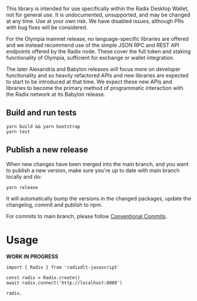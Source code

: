 
This library is intended for use specifically within the Radix Desktop Wallet, not for general use. It is undocumented, unsupported, and may be changed at any time. Use at your own risk.  We have disabled issues, although PRs with bug fixes will be considered.

For the Olympia mainnet release, no language-specific libraries are offered and we instead recommend use of the simple JSON RPC and REST API endpoints offered by the Radix node. These cover the full token and staking functionality of Olympia, sufficient for exchange or wallet integration.

The later Alexandria and Babylon releases will focus more on developer functionality and so heavily refactored APIs and new libraries are expected to start to be introduced at that time. We expect these new APIs and libraries to become the primary method of programmatic interaction with the Radix network at its Babylon release.

## Build and run tests

```
yarn build && yarn bootstrap
yarn test
```

## Publish a new release

When new changes have been merged into the main branch, and you want to publish a new version, make sure you're up to date with main branch locally and do:

```
yarn release
```

It will automatically bump the versions in the changed packages, update the changelog, commit and publish to npm.

For commits to main branch, please follow [Conventional Commits](https://www.conventionalcommits.org/en/v1.0.0/).


# Usage
**WORK IN PROGRESS**

```
import { Radix } from 'radixdlt-javascript`

const radix = Radix.create()
await radix.connect('http://localhost:8080')
```


```
radix.
```